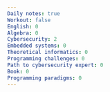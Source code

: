 ```yaml
---
Daily notes: true
Workout: false
English: 0
Algebra: 0
Cybersecurity: 2
Embedded systems: 0
Theoretical informatics: 0
Programming challenges: 0
Path to cybersecurity expert: 0
Book: 0
Programming paradigms: 0
---
```




